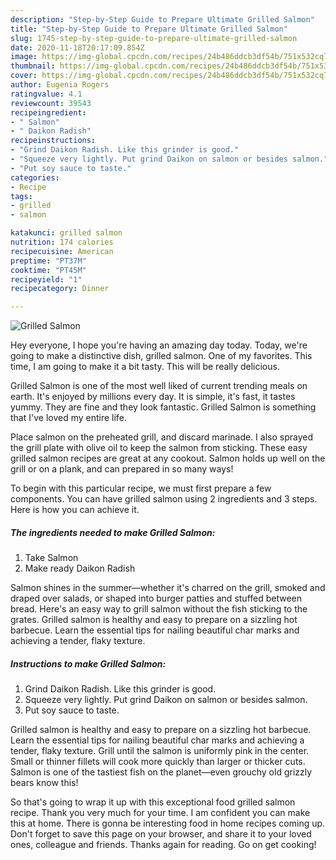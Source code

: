 ```yaml
---
description: "Step-by-Step Guide to Prepare Ultimate Grilled Salmon"
title: "Step-by-Step Guide to Prepare Ultimate Grilled Salmon"
slug: 1745-step-by-step-guide-to-prepare-ultimate-grilled-salmon
date: 2020-11-18T20:17:09.854Z
image: https://img-global.cpcdn.com/recipes/24b486ddcb3df54b/751x532cq70/grilled-salmon-recipe-main-photo.jpg
thumbnail: https://img-global.cpcdn.com/recipes/24b486ddcb3df54b/751x532cq70/grilled-salmon-recipe-main-photo.jpg
cover: https://img-global.cpcdn.com/recipes/24b486ddcb3df54b/751x532cq70/grilled-salmon-recipe-main-photo.jpg
author: Eugenia Rogers
ratingvalue: 4.1
reviewcount: 39543
recipeingredient:
- " Salmon"
- " Daikon Radish"
recipeinstructions:
- "Grind Daikon Radish. Like this grinder is good."
- "Squeeze very lightly. Put grind Daikon on salmon or besides salmon."
- "Put soy sauce to taste."
categories:
- Recipe
tags:
- grilled
- salmon

katakunci: grilled salmon 
nutrition: 174 calories
recipecuisine: American
preptime: "PT37M"
cooktime: "PT45M"
recipeyield: "1"
recipecategory: Dinner

---
```



![Grilled Salmon](https://img-global.cpcdn.com/recipes/24b486ddcb3df54b/751x532cq70/grilled-salmon-recipe-main-photo.jpg)

Hey everyone, I hope you're having an amazing day today. Today, we're going to make a distinctive dish, grilled salmon. One of my favorites. This time, I am going to make it a bit tasty. This will be really delicious.

Grilled Salmon is one of the most well liked of current trending meals on earth. It's enjoyed by millions every day. It is simple, it's fast, it tastes yummy. They are fine and they look fantastic. Grilled Salmon is something that I've loved my entire life.

Place salmon on the preheated grill, and discard marinade. I also sprayed the grill plate with olive oil to keep the salmon from sticking. These easy grilled salmon recipes are great at any cookout. Salmon holds up well on the grill or on a plank, and can prepared in so many ways!


To begin with this particular recipe, we must first prepare a few components. You can have grilled salmon using 2 ingredients and 3 steps. Here is how you can achieve it.

<!--inarticleads1-->

##### The ingredients needed to make Grilled Salmon:

1. Take  Salmon
1. Make ready  Daikon Radish


Salmon shines in the summer—whether it&#39;s charred on the grill, smoked and draped over salads, or shaped into burger patties and stuffed between bread. Here&#39;s an easy way to grill salmon without the fish sticking to the grates. Grilled salmon is healthy and easy to prepare on a sizzling hot barbecue. Learn the essential tips for nailing beautiful char marks and achieving a tender, flaky texture. 

<!--inarticleads2-->

##### Instructions to make Grilled Salmon:

1. Grind Daikon Radish. Like this grinder is good.
1. Squeeze very lightly. Put grind Daikon on salmon or besides salmon.
1. Put soy sauce to taste.


Grilled salmon is healthy and easy to prepare on a sizzling hot barbecue. Learn the essential tips for nailing beautiful char marks and achieving a tender, flaky texture. Grill until the salmon is uniformly pink in the center. Small or thinner fillets will cook more quickly than larger or thicker cuts. Salmon is one of the tastiest fish on the planet—even grouchy old grizzly bears know this! 

So that's going to wrap it up with this exceptional food grilled salmon recipe. Thank you very much for your time. I am confident you can make this at home. There is gonna be interesting food in home recipes coming up. Don't forget to save this page on your browser, and share it to your loved ones, colleague and friends. Thanks again for reading. Go on get cooking!
